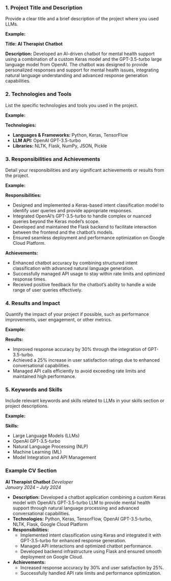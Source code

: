 
### 1. **Project Title and Description**
Provide a clear title and a brief description of the project where you used LLMs.

**Example:**

**Title: AI Therapist Chatbot**

**Description:**
Developed an AI-driven chatbot for mental health support using a combination of a custom Keras model and the GPT-3.5-turbo large language model from OpenAI. The chatbot was designed to provide personalized responses and support for mental health issues, integrating natural language understanding and advanced response generation capabilities.

### 2. **Technologies and Tools**
List the specific technologies and tools you used in the project.

**Example:**

**Technologies:**
- **Languages & Frameworks:** Python, Keras, TensorFlow
- **LLM API:** OpenAI GPT-3.5-turbo
- **Libraries:** NLTK, Flask, NumPy, JSON, Pickle

### 3. **Responsibilities and Achievements**
Detail your responsibilities and any significant achievements or results from the project.

**Example:**

**Responsibilities:**
- Designed and implemented a Keras-based intent classification model to identify user queries and provide appropriate responses.
- Integrated OpenAI’s GPT-3.5-turbo to handle complex or nuanced queries beyond the Keras model’s scope.
- Developed and maintained the Flask backend to facilitate interaction between the frontend and the chatbot’s models.
- Ensured seamless deployment and performance optimization on Google Cloud Platform.

**Achievements:**
- Enhanced chatbot accuracy by combining structured intent classification with advanced natural language generation.
- Successfully managed API usage to stay within rate limits and optimized response times.
- Received positive feedback for the chatbot’s ability to handle a wide range of user queries effectively.

### 4. **Results and Impact**
Quantify the impact of your project if possible, such as performance improvements, user engagement, or other metrics.

**Example:**

**Results:**
- Improved response accuracy by 30% through the integration of GPT-3.5-turbo.
- Achieved a 25% increase in user satisfaction ratings due to enhanced conversational capabilities.
- Managed API calls efficiently to avoid exceeding rate limits and maintained high performance.

### 5. **Keywords and Skills**
Include relevant keywords and skills related to LLMs in your skills section or project descriptions.

**Example:**

**Skills:**
- Large Language Models (LLMs)
- OpenAI GPT-3.5-turbo
- Natural Language Processing (NLP)
- Machine Learning (ML)
- Model Integration and API Management

### Example CV Section

**AI Therapist Chatbot**
*Developer*  
*January 2024 – July 2024*

- **Description:** Developed a chatbot application combining a custom Keras model with OpenAI’s GPT-3.5-turbo LLM to provide mental health support through natural language processing and advanced conversational capabilities.
- **Technologies:** Python, Keras, TensorFlow, OpenAI GPT-3.5-turbo, NLTK, Flask, Google Cloud Platform
- **Responsibilities:**
  - Implemented intent classification using Keras and integrated it with GPT-3.5-turbo for enhanced response generation.
  - Managed API interactions and optimized chatbot performance.
  - Developed backend infrastructure using Flask and ensured smooth deployment on Google Cloud.
- **Achievements:**
  - Increased response accuracy by 30% and user satisfaction by 25%.
  - Successfully handled API rate limits and performance optimization.

